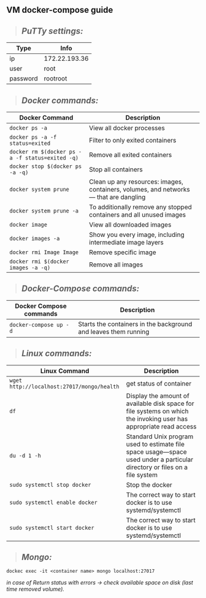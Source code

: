 ## VM docker-compose guide

> ## _PuTTy settings:_

Type | Info
------------ | -------------
ip | 172.22.193.36
user | root
password | rootroot



> ## _Docker commands:_

Docker Command | Description
------------ | -------------
`docker ps -a` | View all docker processes
`docker ps -a -f status=exited` | Filter to only exited containers
`docker rm $(docker ps -a -f status=exited -q)` | Remove all exited containers
`docker stop $(docker ps -a -q)` | Stop all containers
`docker system prune` | Clean up any resources: images, containers, volumes, and networks — that are dangling
`docker system prune -a` | To additionally remove any stopped containers and all unused images
`docker image` | View all downloaded images
`docker images -a` | Show you every image, including intermediate image layers
`docker rmi Image Image` | Remove specific image
`docker rmi $(docker images -a -q)` | Remove all images
 

> ## _Docker-Compose commands:_ 

 Docker Compose commands | Description
------------ | -------------
`docker-compose up -d` | Starts the containers in the background and leaves them running


> ## _Linux commands:_

Linux Command | Description
------------ | -------------
`wget http://localhost:27017/mongo/health` | get status of container
`df` | Display the amount of available disk space for file systems on which the invoking user has appropriate read access
`du -d 1 -h` | Standard Unix program used to estimate file space usage—space used under a particular directory or files on a file system
`sudo systemctl stop docker` | Stop the docker
`sudo systemctl enable docker` | The correct way to start docker is to use systemd/systemctl
`sudo systemctl start docker` | The correct way to start docker is to use systemd/systemctl


> ## _Mongo:_

`dockec exec -it <container name> mongo localhost:27017`


_in case of Return status with errors -> check available space on disk (last time removed volume)._
